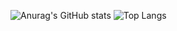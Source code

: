 ![Anurag's GitHub stats](https://github-readme-stats.vercel.app/api?username=luangaldinodev&show_icons=true&theme=merko)
![Top Langs](https://github-readme-stats.vercel.app/api/top-langs/?username=luangaldinodev&layout=compact)
